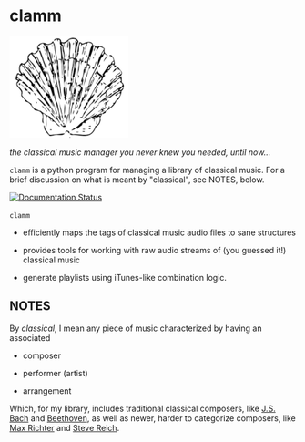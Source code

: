 # clamm

![](clam.png?raw=true)

_the classical music manager you never knew you needed, until now..._

`clamm` is a python program for managing a library of classical music. For a brief discussion on what is meant by "classical", see NOTES, below. 

[![Documentation Status](https://readthedocs.org/projects/clamm/badge/?version=latest)](http://clamm.readthedocs.io/en/latest/?badge=latest)

`clamm` 

* efficiently maps the tags of classical music audio files to sane structures

* provides tools for working with raw audio streams of (you guessed it!) classical music

* generate playlists using iTunes-like combination logic. 

## NOTES

By _classical_, I mean any piece of music characterized by having an associated 

* composer

* performer (artist)

* arrangement

Which, for my library, includes traditional classical composers, like [J.S. Bach](https://en.wikipedia.org/wiki/Johann_Sebastian\_Bach) and [Beethoven](https://en.wikipedia.org/wiki/Ludwig_van_Beethoven), as well as newer, harder to categorize composers, like [Max Richter](https://en.wikipedia.org/wiki/Max_Richter) and [Steve Reich](https://en.wikipedia.org/wiki/Steve_Reich).

